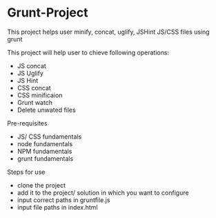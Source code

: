 # Grunt-Project
This project helps user minify, concat, uglify, JSHint JS/CSS files using grunt

This project will help user to chieve following operations:
- JS concat
- JS Uglify
- JS Hint
- CSS concat
- CSS minificaion
- Grunt watch
- Delete unwated files

Pre-requisites
- JS/ CSS fundamentals
- node fundamentals
- NPM fundamentals
- grunt fundamentals

Steps for use
- clone the project
- add it to the project/ solution in which you want to configure 
- input correct paths in gruntfile.js
- input file paths in index.html
